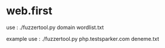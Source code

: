 # web.first

use : ./fuzzertool.py domain wordlist.txt

example use : ./fuzzertool.py php.testsparker.com deneme.txt
